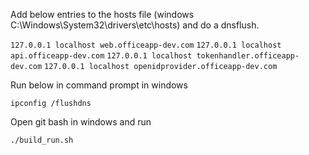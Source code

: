 

Add below entries to the hosts file (windows C:\Windows\System32\drivers\etc\hosts) and do a dnsflush.



`127.0.0.1 localhost web.officeapp-dev.com`
`127.0.0.1 localhost api.officeapp-dev.com`
`127.0.0.1 localhost tokenhandler.officeapp-dev.com`
`127.0.0.1 localhost openidprovider.officeapp-dev.com`



Run below in command prompt in windows

`ipconfig /flushdns`



Open git bash in windows and run 

`./build_run.sh`